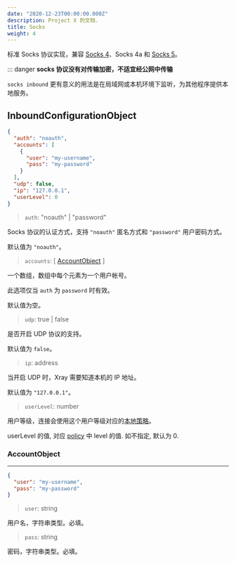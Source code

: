 ```yaml
---
date: "2020-12-23T00:00:00.000Z"
description: Project X 的文档.
title: Socks
weight: 4
---
```


标准 Socks 协议实现，兼容 [Socks 4](http://ftp.icm.edu.pl/packages/socks/socks4/SOCKS4.protocol)、Socks 4a 和 [Socks 5](http://ftp.icm.edu.pl/packages/socks/socks4/SOCKS4.protocol)。

::: danger
**socks 协议没有对传输加密，不适宜经公网中传输**

`socks inbound` 更有意义的用法是在局域网或本机环境下监听，为其他程序提供本地服务。


## InboundConfigurationObject

```json
{
  "auth": "noauth",
  "accounts": [
    {
      "user": "my-username",
      "pass": "my-password"
    }
  ],
  "udp": false,
  "ip": "127.0.0.1",
  "userLevel": 0
}
```

> `auth`: "noauth" | "password"

Socks 协议的认证方式，支持 `"noauth"` 匿名方式和 `"password"` 用户密码方式。

默认值为 `"noauth"`。

> `accounts`: \[ [AccountObject](#accountobject) \]

一个数组，数组中每个元素为一个用户帐号。

此选项仅当 `auth` 为 `password` 时有效。

默认值为空。

> `udp`: true | false

是否开启 UDP 协议的支持。

默认值为 `false`。

> `ip`: address

当开启 UDP 时，Xray 需要知道本机的 IP 地址。

默认值为 `"127.0.0.1"`。

> `userLevel`: number

用户等级，连接会使用这个用户等级对应的[本地策略](../../base/policy#levelpolicyobject)。

userLevel 的值, 对应 [policy](../../base/policy#policyobject) 中 level 的值. 如不指定, 默认为 0.


### AccountObject
---

```json
{
  "user": "my-username",
  "pass": "my-password"
}
```

> `user`: string

用户名，字符串类型。必填。

> `pass`: string

密码，字符串类型。必填。
